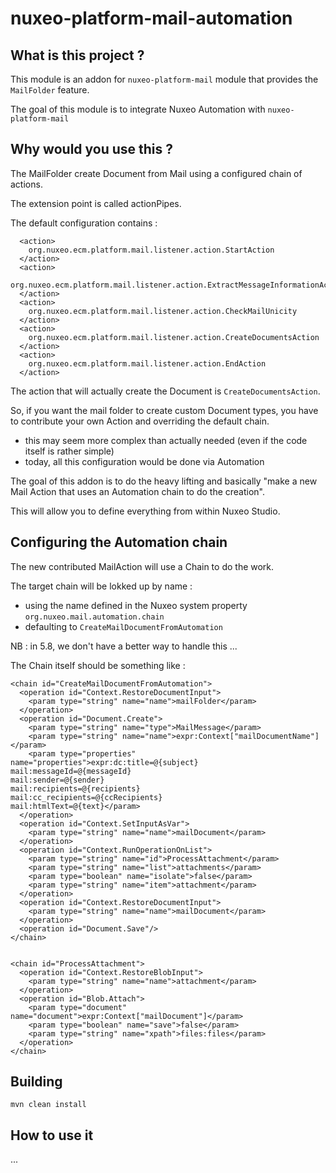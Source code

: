 nuxeo-platform-mail-automation
==============================

## What is this project ?

This module is an addon for `nuxeo-platform-mail` module that provides the `MailFolder` feature.

The goal of this module is to integrate Nuxeo Automation with `nuxeo-platform-mail`

## Why would you use this ?

The MailFolder create Document from Mail using a configured chain of actions.

The extension point is called actionPipes.

The default configuration contains :

      <action>
        org.nuxeo.ecm.platform.mail.listener.action.StartAction
      </action>
      <action>
        org.nuxeo.ecm.platform.mail.listener.action.ExtractMessageInformationAction
      </action>
      <action>
        org.nuxeo.ecm.platform.mail.listener.action.CheckMailUnicity
      </action>
      <action>
        org.nuxeo.ecm.platform.mail.listener.action.CreateDocumentsAction
      </action>
      <action>
        org.nuxeo.ecm.platform.mail.listener.action.EndAction
      </action>

The action that will actually create the Document is `CreateDocumentsAction`.

So, if you want the mail folder to create custom Document types, you have to contribute your own Action and overriding the default chain.

 - this may seem more complex than actually needed (even if the code itself is rather simple)
 - today, all this configuration would be done via Automation

The goal of this addon is to do the heavy lifting and basically "make a new Mail Action that uses an Automation chain to do the creation".

This will allow you to define everything from within Nuxeo Studio.

## Configuring the Automation chain

The new contributed MailAction will use a Chain to do the work.

The target chain will be lokked up by name :

 - using the name defined in the Nuxeo system property `org.nuxeo.mail.automation.chain`
 - defaulting to `CreateMailDocumentFromAutomation`

NB : in 5.8, we don't have a better way to handle this ...

The Chain itself should be something like : 


    <chain id="CreateMailDocumentFromAutomation">
      <operation id="Context.RestoreDocumentInput">
        <param type="string" name="name">mailFolder</param>
      </operation>
      <operation id="Document.Create">
        <param type="string" name="type">MailMessage</param>
        <param type="string" name="name">expr:Context["mailDocumentName"]</param>
        <param type="properties" name="properties">expr:dc:title=@{subject}
    mail:messageId=@{messageId}
    mail:sender=@{sender}
    mail:recipients=@{recipients}
    mail:cc_recipients=@{ccRecipients}
    mail:htmlText=@{text}</param>
      </operation>
      <operation id="Context.SetInputAsVar">
        <param type="string" name="name">mailDocument</param>
      </operation>
      <operation id="Context.RunOperationOnList">
        <param type="string" name="id">ProcessAttachment</param>
        <param type="string" name="list">attachments</param>
        <param type="boolean" name="isolate">false</param>
        <param type="string" name="item">attachment</param>
      </operation>
      <operation id="Context.RestoreDocumentInput">
        <param type="string" name="name">mailDocument</param>
      </operation>
      <operation id="Document.Save"/>
    </chain>


    <chain id="ProcessAttachment">
      <operation id="Context.RestoreBlobInput">
        <param type="string" name="name">attachment</param>
      </operation>
      <operation id="Blob.Attach">
        <param type="document" name="document">expr:Context["mailDocument"]</param>
        <param type="boolean" name="save">false</param>
        <param type="string" name="xpath">files:files</param>
      </operation>
    </chain>


## Building

    mvn clean install 

## How to use it 

...
